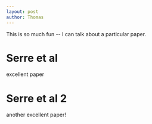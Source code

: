 ```yaml
---
layout: post
author: Thomas
---
```

This is so much fun -- I can talk about a particular paper.

# Serre et al
excellent paper

# Serre et al 2
another excellent paper!


